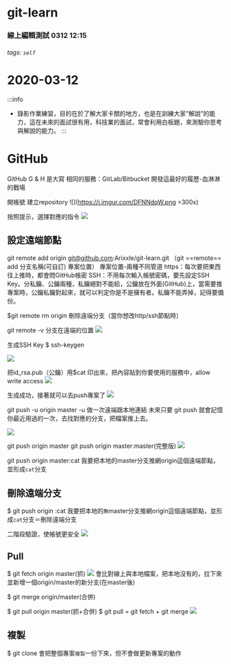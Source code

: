 # git-learn
### 線上編輯測試 0312 12:15
###### tags: `self`
# 2020-03-12 
:::info
- 錄影作業練習，目的在於了解大家卡關的地方，也是在訓練大家“解說”的能力，這在未來的面試很有用，科技業的面試，常會利用白板題，來測驗你思考與解說的能力。
:::

# GitHub
GitHub G & H 是大寫
相同的服務：GitLab/Bitbucket
開發這最好的履歷-血淋淋的戰場

開帳號
建立repository
![](https://i.imgur.com/DFNNdqW.png =300x)

按照提示，選擇對應的指令
![](https://i.imgur.com/SFOYa6V.png)

## 設定遠端節點

git remote add origin git@github.com:Arixxle/git-learn.git
（git ==remote== add 分支名稱(可自訂) 專案位置）
專案位置-兩種不同管道
https：每次要把東西往上推時，都會問GitHub帳密
SSH：不用每次輸入帳號密碼，要先設定SSH Key。分私鑰、公鑰兩種，私鑰絕對不能給，公鑰放在外面(GitHub)上，當需要推專案時，公鑰私鑰對起來，就可以判定你是不是擁有者。私鑰不能弄掉，記得要備份。

$git remote rm origin 刪除遠端分支（當你想改http/ssh節點時）


git remote -v 分支在遠端的位置
![](https://i.imgur.com/HhNG6ql.png)



生成SSH Key
$ ssh-keygen

![](https://i.imgur.com/WlJiAfG.png)

把id_rsa.pub（公鑰）用$cat 印出來，把內容貼到你要使用的服務中，allow write access
![](https://i.imgur.com/w376ZRy.png)

生成成功，接著就可以去push專案了
![](https://i.imgur.com/F7b6qtw.png)


git push -u origin master
-u 做一次遠端跟本地連結
未來只要 git push 就會記憶你最近用過的一次，去找對應的分支，把檔案推上去。

![](https://i.imgur.com/aTxZa0L.png)


git push origin master
git push origin master:master(完整版)
![](https://i.imgur.com/AT5PZTq.png)

git push origin master:cat
我要把本地的master分支推網origin這個遠端節點，並形成`cat`分支

## 刪除遠端分支
$ git push origin :cat
我要把本地的`無`master分支推網origin這個遠端節點，並形成`cat`分支＝刪除遠端分支



二階段驗證，使帳號更安全
![](https://i.imgur.com/kL0MvPN.png)


## Pull
$ git fetch origin master(抓)
![](https://i.imgur.com/I3sAizJ.png)
會比對線上與本地檔案，把本地沒有的，拉下來並新增一個origin/master的新分支(在master後)

$ git merge origin/master(合併)

$ git pull origin master(抓+合併)
$ git pull = git fetch + git merge
![](https://i.imgur.com/DDucFVE.png)

## 複製
$ git clone
會把整個專案`複製`一份下來，但不會做更新專案的動作

